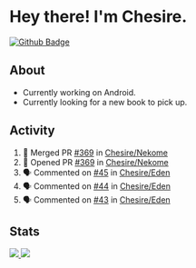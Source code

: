# Hey there! I'm Chesire.

[![Github Badge](https://img.shields.io/badge/-Github-000?style=flat-square&logo=Github&logoColor=white&link=https://github.com/chesire)](https://github.com/chesire)

## About

<!-- Uses https://github.com/Chesire/natemoo-re -->
* Currently working on Android.
* Currently looking for a new book to pick up.
<!--
* Currently listening to: 
<a href="https://natemoo-re-iirbxe7wf.vercel.app/now-playing?open">
    <img src="https://natemoo-re-iirbxe7wf.vercel.app/now-playing" width="256" height="64" alt="Now Playing">
</a>  
-->

## Activity

<!-- Uses https://github.com/jamesgeorge007/github-activity-readme -->
<!--START_SECTION:activity-->
1. 🎉 Merged PR [#369](https://github.com/Chesire/Nekome/pull/369) in [Chesire/Nekome](https://github.com/Chesire/Nekome)
2. 💪 Opened PR [#369](https://github.com/Chesire/Nekome/pull/369) in [Chesire/Nekome](https://github.com/Chesire/Nekome)
3. 🗣 Commented on [#45](https://github.com/Chesire/Eden/issues/45) in [Chesire/Eden](https://github.com/Chesire/Eden)
4. 🗣 Commented on [#44](https://github.com/Chesire/Eden/issues/44) in [Chesire/Eden](https://github.com/Chesire/Eden)
5. 🗣 Commented on [#43](https://github.com/Chesire/Eden/issues/43) in [Chesire/Eden](https://github.com/Chesire/Eden)
<!--END_SECTION:activity-->

## Stats

<a href="https://github-readme-stats.vercel.app/api/top-langs/?username=chesire&theme=tokyonight">
    <img src="https://github-readme-stats.vercel.app/api/top-langs/?username=chesire&layout=compact&theme=tokyonight" >
</a>
<a href="https://github-readme-stats.vercel.app/api?username=chesire&show_icons=true&theme=tokyonight">
    <img src="https://github-readme-stats.vercel.app/api?username=chesire&show_icons=true&theme=tokyonight" >
</a>  
